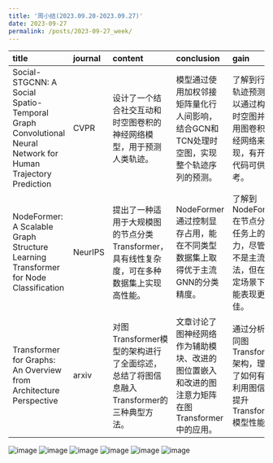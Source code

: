 ```yaml
---
title: '周小结(2023.09.20-2023.09.27)'
date: 2023-09-27
permalink: /posts/2023-09-27_week/
---
```

| title                                                                                                      | journal   | content                                                                                     | conclusion                                                                                      | gain                                                                                     |
|:-----------------------------------------------------------------------------------------------------------|:----------|:--------------------------------------------------------------------------------------------|:------------------------------------------------------------------------------------------------|:-----------------------------------------------------------------------------------------|
| Social-STGCNN: A Social Spatio-Temporal Graph Convolutional Neural Network for Human Trajectory Prediction | CVPR      | 设计了一个结合社交互动和时空图卷积的神经网络模型，用于预测人类轨迹。                        | 模型通过使用加权邻接矩阵量化行人间影响，结合GCN和TCN处理时空图，实现整个轨迹序列的预测。        | 了解到行人轨迹预测可以通过构建时空图并利用图卷积神经网络来实现，有开源代码可供参考。     |
| NodeFormer: A Scalable Graph Structure Learning Transformer for Node Classification                        | NeurIPS   | 提出了一种适用于大规模图的节点分类Transformer，具有线性复杂度，可在多种数据集上实现高性能。 | NodeFormer通过控制显存占用，能在不同类型数据集上取得优于主流GNN的分类精度。                     | 了解到NodeFormer在节点分类任务上的潜力，尽管其不是主流方法，但在特定场景下可能表现更佳。 |
| Transformer for Graphs: An Overview from Architecture Perspective                                          | arxiv     | 对图Transformer模型的架构进行了全面综述，总结了将图信息融入Transformer的三种典型方法。      | 文章讨论了图神经网络作为辅助模块、改进的图位置嵌入和改进的图注意力矩阵在图Transformer中的应用。 | 通过分析不同图Transformer架构，理解了如何有效利用图信息提升Transformer模型性能。         |


![image](/files/post/2023-09-27-week/0.jpg)
![image](/files/post/2023-09-27-week/1.jpg)
![image](/files/post/2023-09-27-week/2.jpg)
![image](/files/post/2023-09-27-week/3.jpg)
![image](/files/post/2023-09-27-week/4.jpg)
![image](/files/post/2023-09-27-week/5.jpg)